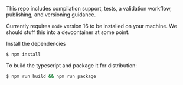 This repo includes compilation support, tests, a validation workflow, publishing, and versioning guidance.

Currently requires `node` version 16 to be installed on your machine. We should stuff this into a devcontainer at some point.

Install the dependencies

```bash
$ npm install
```

To build the typescript and package it for distribution:

```bash
$ npm run build && npm run package
```
